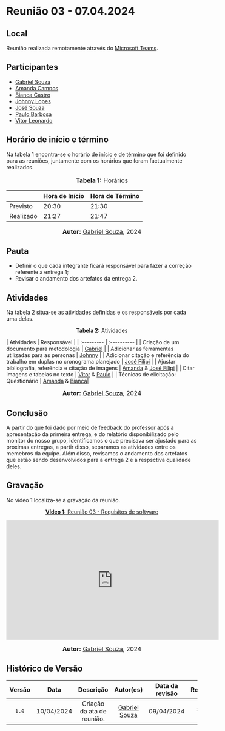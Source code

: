 # Reunião 03 - 07.04.2024

## Local

Reunião realizada remotamente através do [Microsoft Teams](https://www.microsoft.com/pt-br/microsoft-teams/free).

## Participantes

* [Gabriel Souza](https://github.com/GabrielMS00)
* [Amanda Campos](https://github.com/acamposs)
* [Bianca Castro](https://github.com/BiancaPatrocinio7)
* [Johnny Lopes](https://github.com/JohnnyLopess)
* [José Souza](https://github.com/JoseFilipi)
* [Paulo Barbosa](https://github.com/paulohborba)
* [Vitor Leonardo](https://github.com/vitorfleonardo)

## Horário de início e término

Na tabela 1 encontra-se o horário de início e de término que foi definido para as reuniões, juntamente com os horários que foram factualmente realizados.

<div align="center">
<font size="3"><p style="text-align: center"><b>Tabela 1:</b> Horários</p></font>

<table>
    <thead>
        <tr>
            <th></th>
            <th>Hora de Início</th>
            <th>Hora de Término</th>
        </tr>
    </thead>
    <tbody>
        <tr>
            <td>Previsto</td>
            <td>20:30</td>
            <td>21:30</td>
        </tr>
        <tr>
            <td>Realizado</td>
            <td>21:27</td>
            <td>21:47</td>
        </tr>
    </tbody>
</table>

<font size="3"><p style="text-align: center"><b>Autor:</b> <a href="https://github.com/GabrielMS00">Gabriel Souza</a>, 2024</p></font>
</div>

## Pauta

* Definir o que cada integrante ficará responsável para fazer a correção referente à entrega 1;
* Revisar o andamento dos artefatos da entrega 2.

## Atividades

Na tabela 2 situa-se as atividades definidas e os responsáveis por cada uma delas.

<p align="center" > <strong> Tabela 2:</Strong> Atividades</font> <gitbr></p>
| Atividades | Responsável   |
| :--------- | :---------- |
| Criação de um documento para metodologia | <a href="https://github.com/GabrielMS00">Gabriel</a> |
| Adicionar as ferramentas utilizadas para as personas | <a href="https://github.com/JohnnyLopess">Johnny</a> |
| Adicionar citação e referência do trabalho em duplas no cronograma planejado | <a href="https://github.com/JoseFilipi">José Filipi</a> |
| Ajustar bibliografia, referência e citação de imagens | <a href="https://github.com/acamposs">Amanda</a> & <a href="https://github.com/JoseFilipi">José Filipi</a> |
| Citar imagens e tabelas no texto | <a href="https://github.com/vitorfleonardo">Vitor</a> & <a href="https://github.com/paulohborba">Paulo</a> |
| Técnicas de elicitação: Questionário | <a href="https://github.com/acamposs">Amanda</a> & <a href="https://github.com/BiancaPatrocinio7">Bianca</a>|

<font size="3"><p style="text-align: center"><b>Autor:</b> [Gabriel Souza](https://github.com/GabrielMS00), 2024</p></font>



## Conclusão

A partir do que foi dado por meio de feedback do professor após a apresentação da primeira entrega, e do relatório disponibilizado pelo monitor do nosso grupo, identificamos o que precisava ser ajustado para as proximas
entregas, a partir disso, separamos as atividades entre os memebros da equipe. Além disso, revisamos o andamento dos artefatos que estão sendo desenvolvidos para a entrega 2 e a respsctiva qualidade deles.


## Gravação

No vídeo 1 localiza-se a gravação da reunião.

<div align="center">
<p style="text-align: center"><a href="https://www.youtube.com/watch?v=FDLoO04puT4" target="blanket"><b>Vídeo 1:</b> Reunião 03 - Requisitos de software</a></p>

<iframe width="560" height="315" src="https://www.youtube.com/embed/FDLoO04puT4?si=821SXEIpRejGeyuy" title="Reunião 3" frameborder="0" allow="accelerometer; autoplay; clipboard-write; encrypted-media; gyroscope; picture-in-picture; web-share" allowfullscreen></iframe>

<font size="3"><p style="text-align: center"><b>Autor:</b> <a href="https://github.com/GabrielMS00">Gabriel Souza</a>, 2024</p></font>
</div >

## Histórico de Versão

| Versão | Data | Descrição | Autor(es) | Data da revisão | Revisor(es) |
| :--: | :--: | :--: | :--: | :--: | :--: |
| `1.0`  |10/04/2024| Criação da ata de reunião. | [Gabriel Souza](https://github.com/GabrielMS00) | 09/04/2024 | [Johnny Lopes](https://github.com/JohnnyLopess)|
